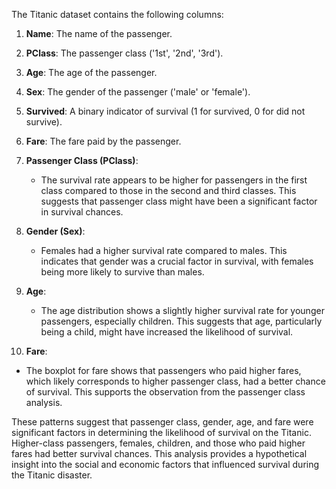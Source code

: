 The Titanic dataset contains the following columns:

1. **Name**: The name of the passenger.
2. **PClass**: The passenger class ('1st', '2nd', '3rd').
3. **Age**: The age of the passenger.
4. **Sex**: The gender of the passenger ('male' or 'female').
5. **Survived**: A binary indicator of survival (1 for survived, 0 for did not survive).
6. **Fare**: The fare paid by the passenger.

7. **Passenger Class (PClass)**:
   - The survival rate appears to be higher for passengers in the first class compared to those in the second and third classes. This suggests that passenger class might have been a significant factor in survival chances.

8. **Gender (Sex)**:
   - Females had a higher survival rate compared to males. This indicates that gender was a crucial factor in survival, with females being more likely to survive than males.

9. **Age**:
   - The age distribution shows a slightly higher survival rate for younger passengers, especially children. This suggests that age, particularly being a child, might have increased the likelihood of survival.

10. **Fare**:
   - The boxplot for fare shows that passengers who paid higher fares, which likely corresponds to higher passenger class, had a better chance of survival. This supports the observation from the passenger class analysis.

These patterns suggest that passenger class, gender, age, and fare were significant factors in determining the likelihood of survival on the Titanic. Higher-class passengers, females, children, and those who paid higher fares had better survival chances. This analysis provides a hypothetical insight into the social and economic factors that influenced survival during the Titanic disaster.